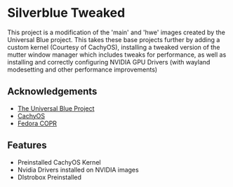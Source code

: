 
# Silverblue Tweaked

This project is a modification of the 'main' and 'hwe' images created by the Universal Blue project. This takes these base projects further by adding a custom kernel (Courtesy of CachyOS), installing a tweaked version of the mutter window manager which includes tweaks for performance, as well as installing and correctly configuring NVIDIA GPU Drivers (with wayland modesetting and other performance improvements) 


## Acknowledgements

 - [The Universal Blue Project](https://universal-blue.org/)
 - [CachyOS](https://cachyos.org/)
 - [Fedora COPR](https://copr.fedorainfracloud.org/)


## Features

- Preinstalled CachyOS Kernel
- Nvidia Drivers installed on NVIDIA images
- DIstrobox Preinstalled 
